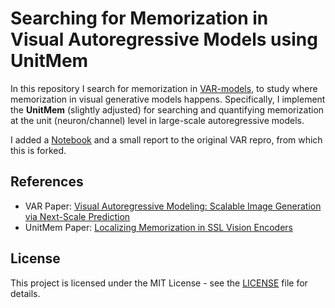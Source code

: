 # Searching for Memorization in Visual Autoregressive Models using UnitMem

In this repository I search for memorization in [VAR-models](https://github.com/FoundationVision/VAR), to study where memorization in visual generative models happens.
Specifically, I implement the **UnitMem** (slightly adjusted) for searching and quantifying memorization at the unit (neuron/channel) level in large-scale autoregressive models.

I added a [Notebook](UnitMem.ipynb) and a small report to the original VAR repro, from which this is forked.

## References

- VAR Paper: [Visual Autoregressive Modeling: Scalable Image Generation via Next-Scale Prediction](https://arxiv.org/abs/2404.02905)
- UnitMem Paper: [Localizing Memorization in SSL Vision Encoders](https://arxiv.org/abs/2409.19069)


## License
This project is licensed under the MIT License - see the [LICENSE](LICENSE) file for details.

